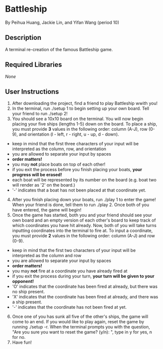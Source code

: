 # Battleship
By Peihua Huang, Jackie Lin, and Yifan Wang (period 10)

## Description
A terminal re-creation of the famous Battleship game.

## Required Libraries
*None*

## User Instructions 
1. After downloading the project, find a friend to play Battleship wwith you!
2. In the terminal, run ./setup 1 to begin setting up your own board. Tell your friend to run ./setup 2!
3. You should see a 10x10 board on the terminal. You will now begin placing your five ships (lengths 1-5) down on the board. To place a ship, you must provide **3** values in the following order: column (A-J), row (0-9), and orientation (l - left, r - right, u - up, d - down). 
  - keep in mind that the first three characters of your input will be interpreted as the column, row, and orientation
  - you are allowed to separate your input by spaces
  - **order matters!** 
  - you may **not** place boats on top of each other!
  - if you exit the process before you finish placing your boats, **your progress will be erased!**
  - each boat will be represented by its number on the board (e.g. boat two will render as '2' on the board.)
  - '-' indicates that a boat has not been placed at that coordinate yet. 
4. After you finish placing down your boats, run ./play 1 to enter the game! When your friend is done, tell them to run ./play 2. Once both of you have entered, the game will begin!
5. Once the game has started, both you and your friend should see your own board and an empty version of each other's board to keep track of which coordinates you have hit already. Now, both of you will take turns inputting coordinates into the terminal to fire at. To input a coordinate, you must provide **2** values in the following order: column (A-J) and row (0-9).
  - keep in mind that the first two characters of your input will be interpreted as the column and row
  - you are allowed to separate your input by spaces
  - **order matters!**
  - you may **not** fire at a coordinate you have already fired at
  - if you exit the process during your turn, **your turn will be given to your opponent!**
  - 'O' indicates that the coordinate has been fired at already, but there was no ship present.
  - 'X' indicates that the coordinate has been fired at already, and there was a ship present.
  - '-' indicates that the coordinate has not been fired at yet. 
6. Once one of you has sunk all five of the other's ships, the game will come to an end. If you would like to play again, reset the game by running ./setup -r. When the terminal prompts you with the question, "Are you sure you want to reset the game? (y/n): ", type in y for yes, n for no. 
7. Have fun!
